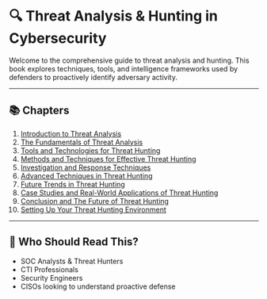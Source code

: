 # 🔍 Threat Analysis & Hunting in Cybersecurity

Welcome to the comprehensive guide to threat analysis and hunting. This book explores techniques, tools, and intelligence frameworks used by defenders to proactively identify adversary activity.

---

## 📚 Chapters

1. [Introduction to Threat Analysis](00-intro.md)
2. [The Fundamentals of Threat Analysis](01-Ch1.md)
3. [Tools and Technologies for Threat Hunting](02-Ch2.md)
4. [Methods and Techniques for Effective Threat Hunting](03-Ch3.md)
5. [Investigation and Response Techniques](04-Ch4.md)
6. [Advanced Techniques in Threat Hunting](05-Ch5.md)
7. [Future Trends in Threat Hunting](06-Ch6.md)
8. [Case Studies and Real-World Applications of Threat Hunting](07-Cha7.md)
9. [Conclusion and The Future of Threat Hunting](08-Cha8.md)
10. [Setting Up Your Threat Hunting Environment](09-Ch9.md)
---

## 🎯 Who Should Read This?
- SOC Analysts & Threat Hunters
- CTI Professionals
- Security Engineers
- CISOs looking to understand proactive defense
